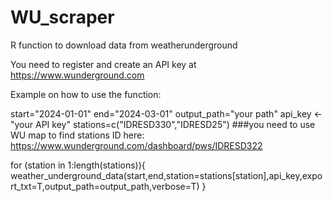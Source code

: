 # WU_scraper
R function to download data from weatherunderground

You need to register and create an API key at https://www.wunderground.com

Example on how to use the function:

start="2024-01-01"
end="2024-03-01"
output_path="your path"
api_key <- "your API key"
stations=c("IDRESD330","IDRESD25")
###you need to use WU map to find stations ID here: https://www.wunderground.com/dashboard/pws/IDRESD322

for (station in 1:length(stations)){
  weather_underground_data(start,end,station=stations[station],api_key,export_txt=T,output_path=output_path,verbose=T)
}
  



